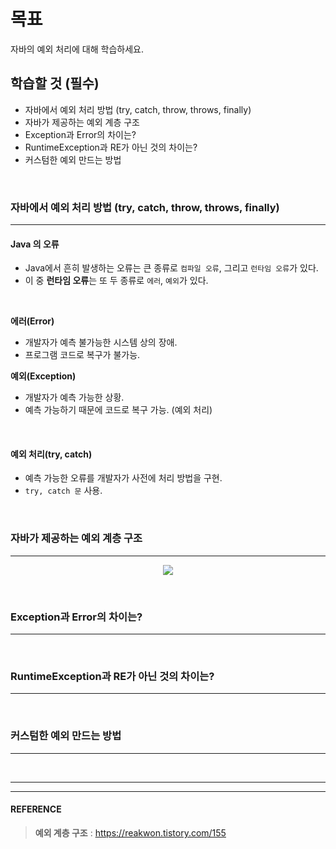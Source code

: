 
# 목표
자바의 예외 처리에 대해 학습하세요.
<br>

## 학습할 것 (필수)
- 자바에서 예외 처리 방법 (try, catch, throw, throws, finally)
- 자바가 제공하는 예외 계층 구조
- Exception과 Error의 차이는?
- RuntimeException과 RE가 아닌 것의 차이는?
- 커스텀한 예외 만드는 방법
<br>


### 자바에서 예외 처리 방법 (try, catch, throw, throws, finally)
---
  #### Java 의 오류
  - Java에서 흔히 발생하는 오류는 큰 종류로 `컴파일 오류`, 그리고 `런타임 오류`가 있다.
  - 이 중 **런타임 오류**는 또 두 종류로 `에러`, `예외`가 있다.
<br>

  **에러(Error)**
  - 개발자가 예측 불가능한 시스템 상의 장애.
  - 프로그램 코드로 복구가 불가능.
  
  **예외(Exception)**
  - 개발자가 예측 가능한 상황.
  - 예측 가능하기 때문에 코드로 복구 가능. (예외 처리)
<br>

  #### 예외 처리(try, catch)
  - 예측 가능한 오류를 개발자가 사전에 처리 방법을 구현.
  - `try, catch 문` 사용.

    

<br>


### 자바가 제공하는 예외 계층 구조
---
  <p align="center"><img src="https://github.com/SeungTaeGit/Language/assets/129585999/b8eb6a62-3a04-482c-900c-484cfe80c7e1"></p>
<br>


### Exception과 Error의 차이는?
---
<br>


### RuntimeException과 RE가 아닌 것의 차이는?
---
<br>


### 커스텀한 예외 만드는 방법
---
<br>


___
___
#### REFERENCE
> **예외 계층 구조** : https://reakwon.tistory.com/155 <br>
